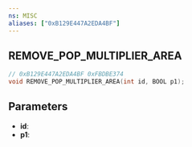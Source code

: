 ```yaml
---
ns: MISC
aliases: ["0xB129E447A2EDA4BF"]
---
```

## REMOVE_POP_MULTIPLIER_AREA

```c
// 0xB129E447A2EDA4BF 0xFBDBE374
void REMOVE_POP_MULTIPLIER_AREA(int id, BOOL p1);
```

## Parameters
* **id**:
* **p1**:

